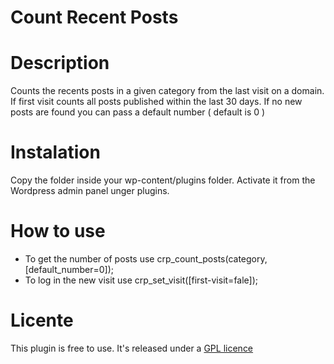 Count Recent Posts
==================

Description
===========

Counts the recents posts in a given category from the last visit on a domain. If first visit counts all posts published within the last 30 days. If no new posts are found you can pass a default number ( default is 0 )

Instalation
===========

Copy the folder inside your wp-content/plugins folder. Activate it from the Wordpress admin panel unger plugins.

How to use
==========

* To get the number of posts use crp_count_posts(category, [default_number=0]);
* To log in the new visit use crp_set_visit([first-visit=fale]);

Licente
=======

This plugin is free to use. It's released under a <a href="http://www.gnu.org/copyleft/gpl.html" target="_blank">GPL licence</a>